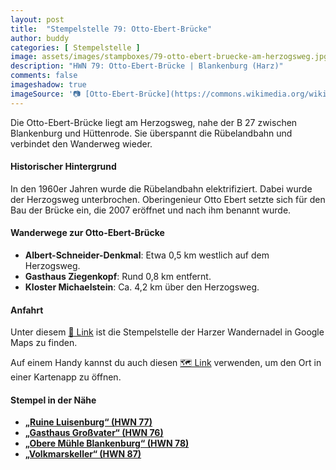```yaml
---
layout: post
title:  "Stempelstelle 79: Otto-Ebert-Brücke"
author: buddy
categories: [ Stempelstelle ]
image: assets/images/stampboxes/79-otto-ebert-bruecke-am-herzogsweg.jpg
description: "HWN 79: Otto-Ebert-Brücke | Blankenburg (Harz)"
comments: false
imageshadow: true
imageSource: '📷 [Otto-Ebert-Brücke](https://commons.wikimedia.org/wiki/File:Otto-Ebert-Br%C3%BCcke.jpg) von <a href="//commons.wikimedia.org/wiki/User:B.Thomas95" title="User:B.Thomas95">Thomas Binder</a> unter Lizenz [CC BY-SA 4.0](https://creativecommons.org/licenses/by-sa/4.0)'
---
```


Die Otto-Ebert-Brücke liegt am Herzogsweg, nahe der B 27 zwischen Blankenburg und Hüttenrode. Sie überspannt die Rübelandbahn und verbindet den Wanderweg wieder.

#### Historischer Hintergrund

In den 1960er Jahren wurde die Rübelandbahn elektrifiziert. Dabei wurde der Herzogsweg unterbrochen. Oberingenieur Otto Ebert setzte sich für den Bau der Brücke ein, die 2007 eröffnet und nach ihm benannt wurde.

#### Wanderwege zur Otto-Ebert-Brücke

- **Albert-Schneider-Denkmal**: Etwa 0,5 km westlich auf dem Herzogsweg.
- **Gasthaus Ziegenkopf**: Rund 0,8 km entfernt.
- **Kloster Michaelstein**: Ca. 4,2 km über den Herzogsweg.

#### Anfahrt

Unter diesem [📍 Link](https://www.google.com/maps/dir/?api=1&origin=&destination=51.78495%2C%2010.92302) ist die Stempelstelle der Harzer Wandernadel in Google Maps zu finden.

<div class="android-only">
  Auf einem Handy kannst du auch diesen 
  <a href="geo:51.78495,10.92302">🗺️ Link</a> 
  verwenden, um den Ort in einer Kartenapp zu öffnen.
  <p></p>
</div>

#### Stempel in der Nähe

- [**„Ruine Luisenburg“ (HWN 77)**](/stempelstelle-77-ruine-luisenburg)
- [**„Gasthaus Großvater“ (HWN 76)**](/stempelstelle-76-grossvaterfelsen)
- [**„Obere Mühle Blankenburg“ (HWN 78)**](/stempelstelle-78-barocke-gaerten)
- [**„Volkmarskeller“ (HWN 87)**](/stempelstelle-87-volkmarskeller)
